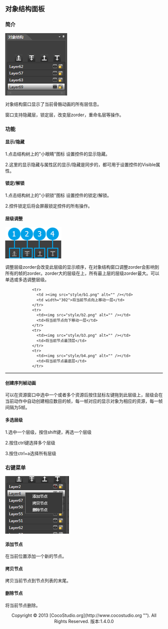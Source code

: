 ## 对象结构面板

### 简介

![](img/4-2-7-img-01.png)


对象结构窗口显示了当前骨骼动画的所有层信息。

窗口支持隐藏层，锁定层，改变层zorder，重命名层等操作。


### 功能

#### 显示/隐藏

1.点击结构树上的&quot;小眼睛&quot;图标 设置控件的显示隐藏。

2.这里的显示隐藏与属性区的显示/隐藏是同步的，都可用于设置控件的Visible属性。

#### 锁定/解锁


1.点击结构树上的&quot;小铜锁&quot;图标 设置控件的锁定/解锁。

2.控件锁定后将会屏蔽锁定控件的所有操作。

#### 层级调整

![](img/4-2-7-img-02.png)

调整层级zorder会改变此层级的显示顺序，在对象结构窗口调整zorder会影响到所有的帧的zorder。zorder大的层级在上，所有最上层的层级zorder最大。可以单选或多选调整层级。

<table cellspacing="0" cellpadding="0" border="1">
           
                <tr>
                  <td ><img src="style/b1.png" alt="" /></td>
                  <td width="302">将当前节点向上移动一层</td>
                </tr>
                <tr>
                  <td><img src="style/b2.png" alt="" /></td>
                  <td>将当前节点向下移动一层</td>
                </tr>
                <tr>
                  <td><img src="style/b3.png" alt="" /></td>
                  <td>将当前节点最顶层</td>
                </tr>
                <tr>
                  <td><img src="style/b4.png" alt="" /></td>
                  <td>将当前节点最底层</td>
                </tr>
</table>

#### 创建序列帧动画


可以在资源窗口中选中一个或者多个资源后按住鼠标左键拖到此层级上，层级会在当前动作中自动创建相应数目的帧，每一帧对应的显示对象为相应的资源，每一帧间隔为5帧。

#### 多选层级

1.选中一个层级，按住shift键，再选一个层级

2.按住ctrl键选择多个层级

3.按住ctrl+a选择所有层级

### 右键菜单

![](img/4-2-7-img-03.png)


#### 添加节点

在当前位置添加一个新的节点。        

#### 拷贝节点

拷贝当前节点到节点列表的末尾。

#### 删除节点

将当前节点删除。          

<center>Copyright © 2013 [CocoStudio.org](http://www.cocostudio.org ""). All Rights Reserved. 版本:1.4.0.0</center>